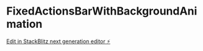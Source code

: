 # FixedActionsBarWithBackgroundAnimation

[Edit in StackBlitz next generation editor ⚡️](https://stackblitz.com/~/github.com/DamoDimitrov/FixedActionsBarWithBackgroundAnimation)